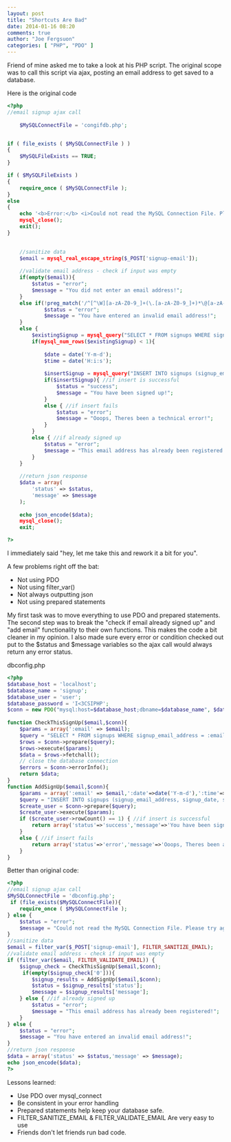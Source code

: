 ```yaml
---
layout: post
title: "Shortcuts Are Bad"
date: 2014-01-16 08:20
comments: true
author: "Joe Fergsuon"
categories: [ "PHP", "PDO" ]
---
```

Friend of mine asked me to take a look at his PHP script. The original scope was to call this script via ajax, posting an email address to get saved to a database. 

Here is the original code

``` php
<?php
//email signup ajax call
	
	$MySQLConnectFile = 'congifdb.php';


if ( file_exists ( $MySQLConnectFile ) )
{
    $MySQLFileExists == TRUE;
}

if ( $MySQLFileExists )
{
    require_once ( $MySQLConnectFile );
}
else
{
    echo '<b>Error:</b> <i>Could not read the MySQL Connection File. Please try again later.';
	mysql_close();
    exit();
}

	
	//sanitize data
	$email = mysql_real_escape_string($_POST['signup-email']);
	
	//validate email address - check if input was empty
	if(empty($email)){
		$status = "error";
		$message = "You did not enter an email address!";
	}
	else if(!preg_match('/^[^\W][a-zA-Z0-9_]+(\.[a-zA-Z0-9_]+)*\@[a-zA-Z0-9_]+(\.[a-zA-Z0-9_]+)*\.[a-zA-Z]{2,4}$/', $email)){ //validate email address - check if is a valid email address
			$status = "error";
			$message = "You have entered an invalid email address!";
	}
	else {
		$existingSignup = mysql_query("SELECT * FROM signups WHERE signup_email_address='$email'");   
		if(mysql_num_rows($existingSignup) < 1){
			
			$date = date('Y-m-d');
			$time = date('H:i:s');
			
			$insertSignup = mysql_query("INSERT INTO signups (signup_email_address, signup_date, signup_time) VALUES ('$email','$date','$time')");
			if($insertSignup){ //if insert is successful
				$status = "success";
				$message = "You have been signed up!";	
			}
			else { //if insert fails
				$status = "error";
				$message = "Ooops, Theres been a technical error!";	
			}
		}
		else { //if already signed up
			$status = "error";
			$message = "This email address has already been registered!";
		}
	}
	
	//return json response
	$data = array(
		'status' => $status,
		'message' => $message
	);
	
	echo json_encode($data);
	mysql_close();
	exit;

?>
```

I immediately said "hey, let me take this and rework it a bit for you".

A few problems right off the bat:

* Not using PDO
* Not using filter_var()
* Not always outputting json
* Not using prepared statements


My first task was to move everything to use PDO and prepared statements. The second step was to break the "check if email already signed up" and "add email" functionality to their own functions. This makes the code a bit cleaner in my opinion. I also made sure every error or condition checked out put to the $status and $message variables so the ajax call would always return any error status.

dbconfig.php

``` php
<?php
$database_host = 'localhost';
$database_name = 'signup';
$database_user = 'user';
$database_password = 'I<3CSIPHP';
$conn = new PDO("mysql:host=$database_host;dbname=$database_name", $database_user, $database_password);
 
function CheckThisSignUp($email,$conn){
    $params = array(':email' => $email);
    $query = "SELECT * FROM signups WHERE signup_email_address = :email";
    $rows = $conn->prepare($query);
    $rows->execute($params);
    $data = $rows->fetchall();
    // close the database connection
    $errors = $conn->errorInfo();
    return $data;
}
function AddSignUp($email,$conn){
    $params = array(':email' => $email,':date'=>date('Y-m-d'),':time'=>date('H:i:s'));
    $query = "INSERT INTO signups (signup_email_address, signup_date, signup_time) VALUES (:email, :date, :time)";
    $create_user = $conn->prepare($query);
    $create_user->execute($params);
    if ($create_user->rowCount() == 1) { //if insert is successful
        return array('status'=>'success','message'=>'You have been signed up!');
    }
    else { //if insert fails
        return array('status'=>'error','message'=>'Ooops, Theres been a technical error!');
    }
}
```

Better than original code:

``` php
<?php
//email signup ajax call
$MySQLConnectFile = 'dbconfig.php';
 if (file_exists($MySQLConnectFile)){
    require_once ( $MySQLConnectFile );
} else {
    $status = "error";
    $message = "Could not read the MySQL Connection File. Please try again later!";
}
//sanitize data
$email = filter_var($_POST['signup-email'], FILTER_SANITIZE_EMAIL);
//validate email address - check if input was empty
if (filter_var($email, FILTER_VALIDATE_EMAIL)) {
    $signup_check = CheckThisSignUp($email,$conn);
     if(empty($signup_check['0'])){
        $signup_results = AddSignUp($email,$conn);
        $status = $signup_results['status'];
        $message = $signup_results['message'];
    } else { //if already signed up
        $status = "error";
        $message = "This email address has already been registered!";
    }
} else {
	$status = "error";
    $message = "You have entered an invalid email address!";
}
//return json response
$data = array('status' => $status,'message' => $message);
echo json_encode($data);
?>
```

Lessons learned: 

* Use PDO over mysql_connect
* Be consistent in your error handling
* Prepared statements help keep your database safe.
* FILTER_SANITIZE_EMAIL & FILTER_VALIDATE_EMAIL Are very easy to use
* Friends don't let friends run bad code.